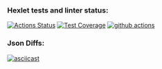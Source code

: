 ### Hexlet tests and linter status:
[![Actions Status](https://github.com/Kvas1988/java-project-lvl2/workflows/hexlet-check/badge.svg)](https://github.com/Kvas1988/java-project-lvl2/actions)
[![Test Coverage](https://api.codeclimate.com/v1/badges/33ebacb2860db007ccb0/test_coverage)](https://codeclimate.com/github/Kvas1988/java-project-lvl2/test_coverage)
[![github actions](https://github.com/Kvas1988/java-project-lvl1/actions/workflows/java-ci.yml/badge.svg)](https://github.com/Kvas1988/java-project-lvl2/actions)

### Json Diffs:
[![asciicast](https://asciinema.org/a/x2TWU1Rl1GuFcquU93wkWgQso.svg)](https://asciinema.org/a/x2TWU1Rl1GuFcquU93wkWgQso?speed=2)